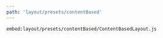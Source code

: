 ```yaml
---
path: 'layout/presets/contentBased'
---
```


`embed:layout/presets/contentBased/ContentBasedLayout.js`
